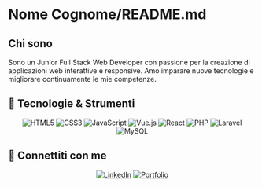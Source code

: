 # Nome Cognome/README.md

## Chi sono

Sono un Junior Full Stack Web Developer con passione per la creazione di applicazioni web interattive e responsive. Amo imparare nuove tecnologie e migliorare continuamente le mie competenze.

## 🔧 Tecnologie & Strumenti

<p align="center">
  <img src="https://img.shields.io/badge/HTML5-E34F26?style=for-the-badge&logo=html5&logoColor=white" alt="HTML5" />
  <img src="https://img.shields.io/badge/CSS3-1572B6?style=for-the-badge&logo=css3&logoColor=white" alt="CSS3" />
  <img src="https://img.shields.io/badge/JavaScript-F7DF1E?style=for-the-badge&logo=javascript&logoColor=black" alt="JavaScript" />
  <img src="https://img.shields.io/badge/Vue.js-4FC08D?style=for-the-badge&logo=vue.js&logoColor=white" alt="Vue.js" />
  <img src="https://img.shields.io/badge/React-61DAFB?style=for-the-badge&logo=react&logoColor=black" alt="React" />
  <img src="https://img.shields.io/badge/PHP-777BB4?style=for-the-badge&logo=php&logoColor=white" alt="PHP" />
  <img src="https://img.shields.io/badge/Laravel-FF2D20?style=for-the-badge&logo=laravel&logoColor=white" alt="Laravel" />
  <img src="https://img.shields.io/badge/MySQL-4479A1?style=for-the-badge&logo=mysql&logoColor=white" alt="MySQL" />
</p>

## 🔗 Connettiti con me

<p align="center">
  <a href="https://www.linkedin.com/in/tuo-profilo-linkedin" target="_blank"><img src="https://www.linkedin.com/in/patrizio-corcione-98236a312/" alt="LinkedIn"></a>
  <a href="https://tuo-sito-portfolio.com" target="_blank"><img src="https://patrizio-corcione-portfolio.vercel.app/" alt="Portfolio"></a>
</p>
